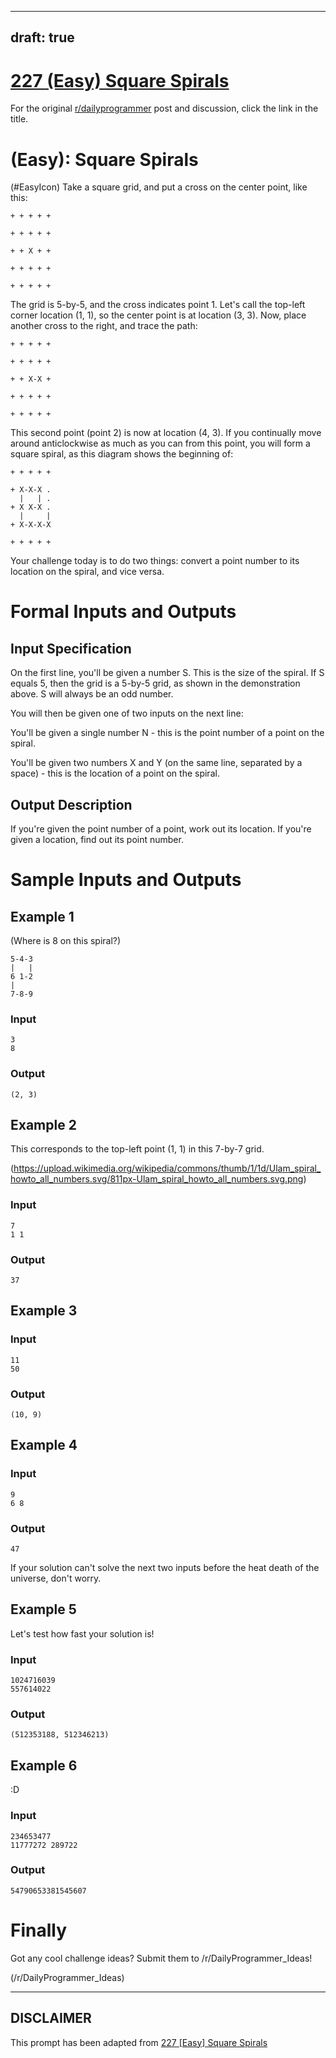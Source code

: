 ---
draft: true
----

# [227 (Easy) Square Spirals](https://www.reddit.com/r/dailyprogrammer/comments/3ggli3/20150810_challenge_227_easy_square_spirals/)

For the original [r/dailyprogrammer](https://www.reddit.com/r/dailyprogrammer/) post and discussion, click the link in the title.

#  (Easy): Square Spirals
(#EasyIcon)
Take a square grid, and put a cross on the center point, like this:


```
+ + + + +

+ + + + +

+ + X + +

+ + + + +

+ + + + +
```
The grid is 5-by-5, and the cross indicates point 1. Let's call the top-left corner location (1, 1), so the center point is at location (3, 3). Now, place another cross to the right, and trace the path:


```
+ + + + +

+ + + + +

+ + X-X +

+ + + + +

+ + + + +
```
This second point (point 2) is now at location (4, 3). If you continually move around anticlockwise as much as you can from this point, you will form a square spiral, as this diagram shows the beginning of:


```
+ + + + +

+ X-X-X .
  |   | .
+ X X-X .
  |     |
+ X-X-X-X

+ + + + +
```
Your challenge today is to do two things: convert a point number to its location on the spiral, and vice versa.

# Formal Inputs and Outputs
## Input Specification
On the first line, you'll be given a number S. This is the size of the spiral. If S equals 5, then the grid is a 5-by-5 grid, as shown in the demonstration above. S will always be an odd number.

You will then be given one of two inputs on the next line:

You'll be given a single number N - this is the point number of a point on the spiral.

You'll be given two numbers X and Y (on the same line, separated by a space) - this is the location of a point on the spiral.

## Output Description
If you're given the point number of a point, work out its location. If you're given a location, find out its point number.

# Sample Inputs and Outputs
## Example 1
(Where is 8 on this spiral?)


```
5-4-3
|   |
6 1-2
|    
7-8-9
```
### Input

```
3
8
```
### Output

```
(2, 3)
```
## Example 2
This corresponds to the top-left point (1, 1) in this 7-by-7 grid.

(https://upload.wikimedia.org/wikipedia/commons/thumb/1/1d/Ulam_spiral_howto_all_numbers.svg/811px-Ulam_spiral_howto_all_numbers.svg.png)
### Input

```
7
1 1
```
### Output

```
37
```
## Example 3
### Input

```
11
50
```
### Output

```
(10, 9)
```
## Example 4
### Input

```
9
6 8
```
### Output

```
47
```
If your solution can't solve the next two inputs before the heat death of the universe, don't worry.

## Example 5
Let's test how fast your solution is!

### Input

```
1024716039
557614022
```
### Output

```
(512353188, 512346213)
```
## Example 6
:D

### Input

```
234653477
11777272 289722
```
### Output

```
54790653381545607
```
# Finally
Got any cool challenge ideas? Submit them to /r/DailyProgrammer_Ideas!

(/r/DailyProgrammer_Ideas)

----
## **DISCLAIMER**
This prompt has been adapted from [227 [Easy] Square Spirals](https://www.reddit.com/r/dailyprogrammer/comments/3ggli3/20150810_challenge_227_easy_square_spirals/
)
